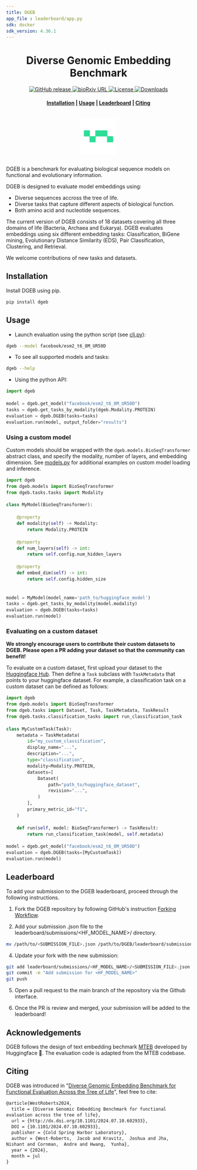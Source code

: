 ```yaml
---
title: DGEB
app_file : leaderboard/app.py
sdk: docker
sdk_version: 4.36.1
---
```

<h1 align="center">Diverse Genomic Embedding Benchmark</h1>

<p align="center">
    <a href="https://github.com/tattabio/dgeb/releases">
        <img alt="GitHub release" src="https://img.shields.io/github/v/release/tattabio/dgeb.svg">
    </a>
    <a href="https://www.biorxiv.org/content/10.1101/2024.07.10.602933v1">
        <img alt="bioRxiv URL" src="https://img.shields.io/badge/bioRxiv-602933v1-b31b1b.svg">
    </a>
    <a href="https://github.com/tattabio/dgeb/blob/main/LICENSE">
        <img alt="License" src="https://img.shields.io/github/license/tattabio/dgeb.svg">
    </a>
    <a href="https://pepy.tech/project/dgeb">
        <img alt="Downloads" src="https://static.pepy.tech/personalized-badge/dgeb?period=total&units=international_system&left_color=grey&right_color=orange&left_text=Downloads">
    </a>
</p>

<h4 align="center">
    <p>
        <a href="#installation">Installation</a> |
        <a href="#usage">Usage</a> |
        <a href="https://huggingface.co/spaces/tattabio/DGEB">Leaderboard</a> |
        <a href="#citing">Citing</a>
    <p>
</h4>

<h3 align="center">
    <a href="https://huggingface.co/spaces/dgeb"><img style="float: middle; padding: 10px 10px 10px 10px;" width="100" height="100" src="./docs/images/tatta_logo.png" /></a>
</h3>

DGEB is a benchmark for evaluating biological sequence models on functional and evolutionary information.

DGEB is designed to evaluate model embeddings using:

- Diverse sequences accross the tree of life.
- Diverse tasks that capture different aspects of biological function.
- Both amino acid and nucleotide sequences.

The current version of DGEB consists of 18 datasets covering all three domains of life (Bacteria, Archaea and Eukarya). DGEB evaluates embeddings using six different embedding tasks: Classification, BiGene mining, Evolutionary Distance Similarity (EDS), Pair Classification, Clustering, and Retrieval.

We welcome contributions of new tasks and datasets.

## Installation

Install DGEB using pip.

```bash
pip install dgeb
```

## Usage

- Launch evaluation using the python script (see [cli.py](https://github.com/tattabio/dgeb/blob/main/dgeb/cli.py)):

```bash
dgeb --model facebook/esm2_t6_8M_UR50D
```

- To see all supported models and tasks:

```bash
dgeb --help
```

- Using the python API:

```py
import dgeb

model = dgeb.get_model("facebook/esm2_t6_8M_UR50D")
tasks = dgeb.get_tasks_by_modality(dgeb.Modality.PROTEIN)
evaluation = dgeb.DGEB(tasks=tasks)
evaluation.run(model, output_folder="results")
```

### Using a custom model

Custom models should be wrapped with the `dgeb.models.BioSeqTransformer` abstract class, and specify the modality, number of layers, and embedding dimension. See [models.py](https://github.com/tattabio/dgeb/blob/main/dgeb/models.py) for additional examples on custom model loading and inference.

```python
import dgeb
from dgeb.models import BioSeqTransformer
from dgeb.tasks.tasks import Modality

class MyModel(BioSeqTransformer):

    @property
    def modality(self) -> Modality:
        return Modality.PROTEIN

    @property
    def num_layers(self) -> int:
        return self.config.num_hidden_layers

    @property
    def embed_dim(self) -> int:
        return self.config.hidden_size


model = MyModel(model_name='path_to/huggingface_model')
tasks = dgeb.get_tasks_by_modality(model.modality)
evaluation = dgeb.DGEB(tasks=tasks)
evaluation.run(model)
```

### Evaluating on a custom dataset

**We strongly encourage users to contribute their custom datasets to DGEB. Please open a PR adding your dataset so that the community can benefit!**

To evaluate on a custom dataset, first upload your dataset to the [Huggingface Hub](https://huggingface.co/docs/hub/en/datasets-adding). Then define a `Task` subclass with `TaskMetadata` that points to your huggingface dataset. For example, a classification task on a custom dataset can be defined as follows:

```python
import dgeb
from dgeb.models import BioSeqTransformer
from dgeb.tasks import Dataset, Task, TaskMetadata, TaskResult
from dgeb.tasks.classification_tasks import run_classification_task

class MyCustomTask(Task):
    metadata = TaskMetadata(
        id="my_custom_classification",
        display_name="...",
        description="...",
        type="classification",
        modality=Modality.PROTEIN,
        datasets=[
            Dataset(
                path="path_to/huggingface_dataset",
                revision="...",
            )
        ],
        primary_metric_id="f1",
    )

    def run(self, model: BioSeqTransformer) -> TaskResult:
        return run_classification_task(model, self.metadata)

model = dgeb.get_model("facebook/esm2_t6_8M_UR50D")
evaluation = dgeb.DGEB(tasks=[MyCustomTask])
evaluation.run(model)
```

## Leaderboard

To add your submission to the DGEB leaderboard, proceed through the following instructions.

1. Fork the DGEB repository by following GitHub's instruction [Forking Workflow](https://docs.github.com/en/pull-requests/collaborating-with-pull-requests/proposing-changes-to-your-work-with-pull-requests/creating-a-pull-request-from-a-fork).

2. Add your submission .json file to the leaderboard/submissions/<HF_MODEL_NAME>/ directory. 

```bash
mv /path/to/<SUBMISSION_FILE>.json /path/to/DGEB/leaderboard/submissions/<HF_MODEL_NAME>/
```

4. Update your fork with the new submission:

```bash
git add leaderboard/submissions/<HF_MODEL_NAME>/<SUBMISSION_FILE>.json
git commit -m "Add submission for <HF_MODEL_NAME>"
git push
```

5. Open a pull request to the main branch of the repository via the Github interface.

6. Once the PR is review and merged, your submission will be added to the leaderboard!


## Acknowledgements

DGEB follows the design of text embedding bechmark [MTEB](https://github.com/embeddings-benchmark/mteb) developed by Huggingface 🤗. The evaluation code is adapted from the MTEB codebase.

## Citing

DGEB was introduced in "[Diverse Genomic Embedding Benchmark for Functional Evaluation Across the Tree of Life](https://www.biorxiv.org/content/10.1101/2024.07.10.602933v1)", feel free to cite:

```
@article{WestRoberts2024,
  title = {Diverse Genomic Embedding Benchmark for functional evaluation across the tree of life},
  url = {http://dx.doi.org/10.1101/2024.07.10.602933},
  DOI = {10.1101/2024.07.10.602933},
  publisher = {Cold Spring Harbor Laboratory},
  author = {West-Roberts,  Jacob and Kravitz,  Joshua and Jha,  Nishant and Cornman,  Andre and Hwang,  Yunha},
  year = {2024},
  month = jul 
}
```
